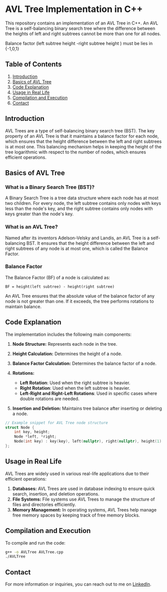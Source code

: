 # AVL Tree Implementation in C++

This repository contains an implementation of an AVL Tree in C++. An AVL Tree is a self-balancing binary search tree where the difference between the heights of left and right subtrees cannot be more than one for all nodes.

Balance factor (left subtree height -right subtree height ) must be lies in {-1,0,1}

## Table of Contents

1. [Introduction](#introduction)
2. [Basics of AVL Tree](#basics-of-avl-tree)
3. [Code Explanation](#code-explanation)
4. [Usage in Real Life](#usage-in-real-life)
5. [Compilation and Execution](#compilation-and-execution)
6. [Contact](#contact)

## Introduction

AVL Trees are a type of self-balancing binary search tree (BST). The key property of an AVL Tree is that it maintains a balance factor for each node, which ensures that the height difference between the left and right subtrees is at most one. This balancing mechanism helps in keeping the height of the tree logarithmic with respect to the number of nodes, which ensures efficient operations.

## Basics of AVL Tree

### What is a Binary Search Tree (BST)?

A Binary Search Tree is a tree data structure where each node has at most two children. For every node, the left subtree contains only nodes with keys less than the node's key, and the right subtree contains only nodes with keys greater than the node's key.

### What is an AVL Tree?

Named after its inventors Adelson-Velsky and Landis, an AVL Tree is a self-balancing BST. It ensures that the height difference between the left and right subtrees of any node is at most one, which is called the Balance Factor.

### Balance Factor

The Balance Factor (BF) of a node is calculated as:

```
BF = height(left subtree) - height(right subtree)
```

An AVL Tree ensures that the absolute value of the balance factor of any node is not greater than one. If it exceeds, the tree performs rotations to maintain balance.

## Code Explanation

The implementation includes the following main components:

1. **Node Structure:** Represents each node in the tree.
2. **Height Calculation:** Determines the height of a node.
3. **Balance Factor Calculation:** Determines the balance factor of a node.
4. **Rotations:** 
   - **Left Rotation**: Used when the right subtree is heavier.
   - **Right Rotation**: Used when the left subtree is heavier.
   - **Left-Right and Right-Left Rotations**: Used in specific cases where double rotations are needed.

5. **Insertion and Deletion:** Maintains tree balance after inserting or deleting a node.

```cpp
// Example snippet for AVL Tree node structure
struct Node {
    int key, height;
    Node *left, *right;
    Node(int key) : key(key), left(nullptr), right(nullptr), height(1) {}
};
```

## Usage in Real Life

AVL Trees are widely used in various real-life applications due to their efficient operations:

1. **Databases:** AVL Trees are used in database indexing to ensure quick search, insertion, and deletion operations.
2. **File Systems:** File systems use AVL Trees to manage the structure of files and directories efficiently.
3. **Memory Management:** In operating systems, AVL Trees help manage free memory spaces by keeping track of free memory blocks.

## Compilation and Execution

To compile and run the code:

```bash
g++ -o AVLTree AVLTree.cpp
./AVLTree
```

## Contact

For more information or inquiries, you can reach out to me on [LinkedIn](https://www.linkedin.com/in/shivam-chaturvedi-77629321a).
